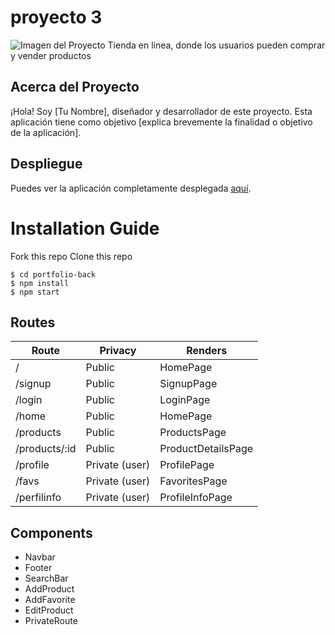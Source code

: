 # proyecto 3

![Imagen del Proyecto](url-de-la-imagen-del-proyecto)
Tienda en línea, donde los usuarios pueden comprar y vender productos

## Acerca del Proyecto
¡Hola! Soy [Tu Nombre], diseñador y desarrollador de este proyecto. Esta aplicación tiene como objetivo [explica brevemente la finalidad o objetivo de la aplicación].


## Despliegue
Puedes ver la aplicación completamente desplegada [aquí](url-de-despliegue-del-proyecto). 


# Installation Guide
Fork this repo
Clone this repo
```shell
$ cd portfolio-back
$ npm install
$ npm start
```


## Routes 
| Route                | Privacy         | Renders                  |
|----------------------|-----------------|--------------------------|
| /                    | Public          | HomePage
| /signup              | Public          | SignupPage               |
| /login               | Public          | LoginPage                |
| /home                | Public          | HomePage                 |
| /products            | Public          | ProductsPage             |
| /products/:id        | Public          | ProductDetailsPage       |
| /profile             | Private (user)  | ProfilePage              |
| /favs                | Private (user)  | FavoritesPage            |
| /perfilinfo          | Private (user)  | ProfileInfoPage          |



## Components

- Navbar
- Footer
- SearchBar
- AddProduct
- AddFavorite
- EditProduct
- PrivateRoute




